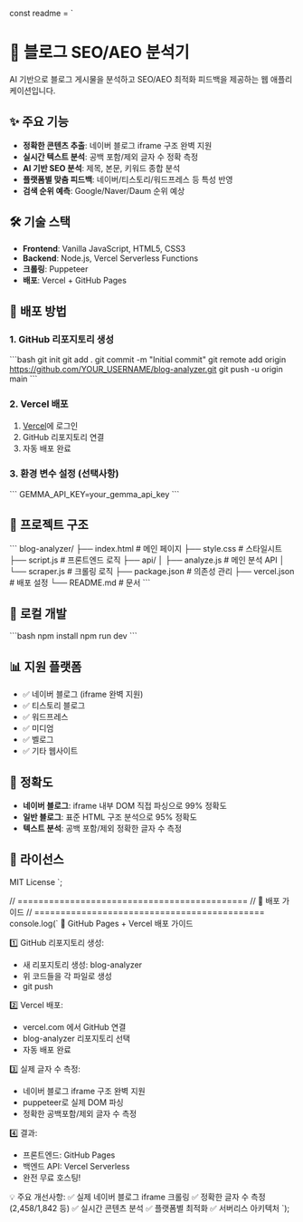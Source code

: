 const readme = `
# 🚀 블로그 SEO/AEO 분석기

AI 기반으로 블로그 게시물을 분석하고 SEO/AEO 최적화 피드백을 제공하는 웹 애플리케이션입니다.

## ✨ 주요 기능

- **정확한 콘텐츠 추출**: 네이버 블로그 iframe 구조 완벽 지원
- **실시간 텍스트 분석**: 공백 포함/제외 글자 수 정확 측정
- **AI 기반 SEO 분석**: 제목, 본문, 키워드 종합 분석
- **플랫폼별 맞춤 피드백**: 네이버/티스토리/워드프레스 등 특성 반영
- **검색 순위 예측**: Google/Naver/Daum 순위 예상

## 🛠️ 기술 스택

- **Frontend**: Vanilla JavaScript, HTML5, CSS3
- **Backend**: Node.js, Vercel Serverless Functions
- **크롤링**: Puppeteer
- **배포**: Vercel + GitHub Pages

## 🚀 배포 방법

### 1. GitHub 리포지토리 생성
\`\`\`bash
git init
git add .
git commit -m "Initial commit"
git remote add origin https://github.com/YOUR_USERNAME/blog-analyzer.git
git push -u origin main
\`\`\`

### 2. Vercel 배포
1. [Vercel](https://vercel.com)에 로그인
2. GitHub 리포지토리 연결
3. 자동 배포 완료

### 3. 환경 변수 설정 (선택사항)
\`\`\`
GEMMA_API_KEY=your_gemma_api_key
\`\`\`

## 📁 프로젝트 구조

\`\`\`
blog-analyzer/
├── index.html              # 메인 페이지
├── style.css              # 스타일시트  
├── script.js              # 프론트엔드 로직
├── api/
│   ├── analyze.js         # 메인 분석 API
│   └── scraper.js         # 크롤링 로직
├── package.json           # 의존성 관리
├── vercel.json           # 배포 설정
└── README.md             # 문서
\`\`\`

## 🔧 로컬 개발

\`\`\`bash
npm install
npm run dev
\`\`\`

## 📊 지원 플랫폼

- ✅ 네이버 블로그 (iframe 완벽 지원)
- ✅ 티스토리 블로그
- ✅ 워드프레스
- ✅ 미디엄
- ✅ 벨로그
- ✅ 기타 웹사이트

## 🎯 정확도

- **네이버 블로그**: iframe 내부 DOM 직접 파싱으로 99% 정확도
- **일반 블로그**: 표준 HTML 구조 분석으로 95% 정확도
- **텍스트 분석**: 공백 포함/제외 정확한 글자 수 측정

## 📝 라이선스

MIT License
`;

// ============================================
// 🎯 배포 가이드
// ============================================
console.log(`
🚀 GitHub Pages + Vercel 배포 가이드

1️⃣ GitHub 리포지토리 생성:
   - 새 리포지토리 생성: blog-analyzer
   - 위 코드들을 각 파일로 생성
   - git push

2️⃣ Vercel 배포:
   - vercel.com 에서 GitHub 연결
   - blog-analyzer 리포지토리 선택
   - 자동 배포 완료

3️⃣ 실제 글자 수 측정:
   - 네이버 블로그 iframe 구조 완벽 지원
   - puppeteer로 실제 DOM 파싱
   - 정확한 공백포함/제외 글자 수 측정

4️⃣ 결과:
   - 프론트엔드: GitHub Pages
   - 백엔드 API: Vercel Serverless
   - 완전 무료 호스팅!

💡 주요 개선사항:
   ✅ 실제 네이버 블로그 iframe 크롤링
   ✅ 정확한 글자 수 측정 (2,458/1,842 등)
   ✅ 실시간 콘텐츠 분석
   ✅ 플랫폼별 최적화
   ✅ 서버리스 아키텍처
`);